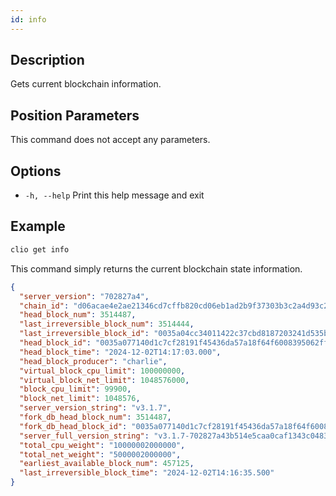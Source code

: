 ```yaml
---
id: info
---
```


## Description

Gets current blockchain information.

## Position Parameters

This command does not accept any parameters.

## Options

- `-h, --help`                   Print this help message and exit

## Example

```sh
clio get info
```

This command simply returns the current blockchain state information.

```json
{
  "server_version": "702827a4",
  "chain_id": "d06acae4e2ae21346cd7cffb820cd06eb1ad2b9f37303b3c2a4d93c2841cb31a",
  "head_block_num": 3514487,
  "last_irreversible_block_num": 3514444,
  "last_irreversible_block_id": "0035a04cc34011422c37cbd8187203241d535bc3171659a9f36278e76affe6f5",
  "head_block_id": "0035a077140d1c7cf28191f45436da57a18f64f6008395062ffa2cdf5f16ea9d",
  "head_block_time": "2024-12-02T14:17:03.000",
  "head_block_producer": "charlie",
  "virtual_block_cpu_limit": 100000000,
  "virtual_block_net_limit": 1048576000,
  "block_cpu_limit": 99900,
  "block_net_limit": 1048576,
  "server_version_string": "v3.1.7",
  "fork_db_head_block_num": 3514487,
  "fork_db_head_block_id": "0035a077140d1c7cf28191f45436da57a18f64f6008395062ffa2cdf5f16ea9d",
  "server_full_version_string": "v3.1.7-702827a43b514e5caa0caf1343c0483b7a608653",
  "total_cpu_weight": "10000002000000",
  "total_net_weight": "5000002000000",
  "earliest_available_block_num": 457125,
  "last_irreversible_block_time": "2024-12-02T14:16:35.500"
}
```
